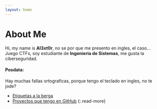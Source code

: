 ```yaml
---
layout: home
---
```

# About Me

Hi, my name is **Al3xt0r**, no se por que me presento en ingles, el caso... Juego CTFs, soy estudiante de **Ingenieria de Sistemas**, me gusta la ciberseguridad.
#### Posdata:
Hay muchas fallas ortograficas, porque tengo el teclado en ingles, no te jode?

- [Etiquetas a la berga](/tags)
- [Proyectos que tengo en GitHub](https://youtu.be/dQw4w9WgXcQ?t=1)
{:.read-more}
